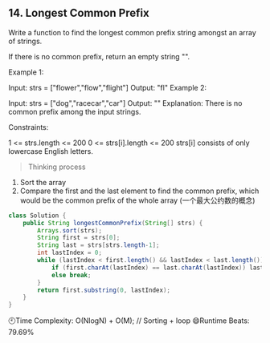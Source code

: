 ## 14. Longest Common Prefix

Write a function to find the longest common prefix string amongst an array of strings.

If there is no common prefix, return an empty string "".

 

Example 1:

Input: strs = ["flower","flow","flight"]
Output: "fl"
Example 2:

Input: strs = ["dog","racecar","car"]
Output: ""
Explanation: There is no common prefix among the input strings.
 

Constraints:

1 <= strs.length <= 200
0 <= strs[i].length <= 200
strs[i] consists of only lowercase English letters.

> Thinking process
1. Sort the array
2. Compare the first and the last element to find the common prefix, which would be the common prefix of the whole array (一个最大公约数的概念)

```java
class Solution {
    public String longestCommonPrefix(String[] strs) {
        Arrays.sort(strs);
        String first = strs[0];
        String last = strs[strs.length-1];
        int lastIndex = 0;
        while (lastIndex < first.length() && lastIndex < last.length()) {
            if (first.charAt(lastIndex) == last.charAt(lastIndex)) lastIndex++;
            else break;
        }
        return first.substring(0, lastIndex);
    }
}
```
🕙Time Complexity: O(NlogN) + O(M); // Sorting + loop
😄Runtime Beats: 79.69%
